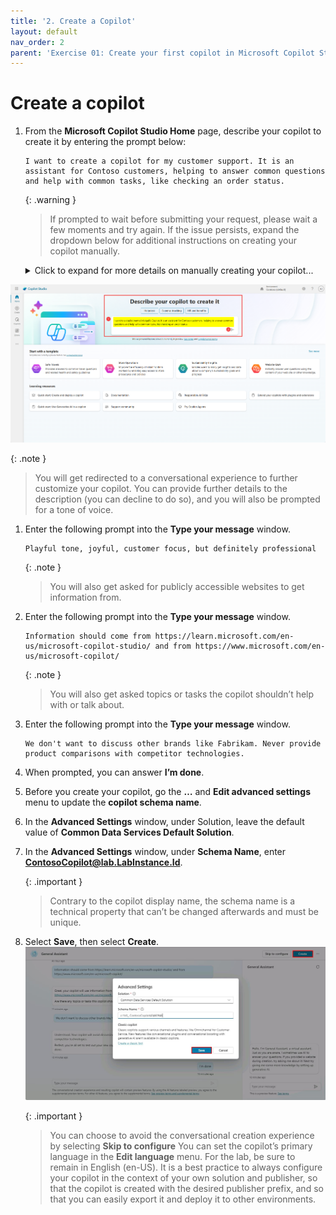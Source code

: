 ```yaml
---
title: '2. Create a Copilot'
layout: default
nav_order: 2
parent: 'Exercise 01: Create your first copilot in Microsoft Copilot Studio'
---
```


# Create a copilot

1. From the **Microsoft Copilot Studio Home** page, describe your copilot to create it by entering the prompt below:

    ```plaintext
    I want to create a copilot for my customer support. It is an assistant for Contoso customers, helping to answer common questions and help with common tasks, like checking an order status.
    ```

    {: .warning }  
    > If prompted to wait before submitting your request, please wait a few moments and try again. If the issue persists, expand the dropdown below for additional instructions on creating your copilot manually.
    >
   <details markdown="block">
      <summary>Click to expand for more details on manually creating your copilot...</summary>

      1. On the left-most pane, select **Create**.  
         ![Image](../../media/ue5muwz3.jpg)

      2. On the **Create** page, select **New copilot**.  
         ![Image](../../media/w2iqhavl.jpg)

      3. On the **Create** page, select **New copilot**.  
         ![Image](../../media/w2iqhavl.jpg)

      4. In the upper-right corner, select **Create**.

      5. In the upper-right corner, select **Skip to configure**.  
         ![Image](../../media/19qclsql.jpg)

      6. In the upper-right corner, select **Create**.

      7. In the upper-right corner, select **Settings**.  
         ![Image](../../media/s7o1tl2a.jpg)

      8. On the **Settings** pane, select **✨ Generative AI**.

      9. Under **How should your copilot interact with people?**, select **Generative**, then select **Save**.  
         ![Image](../../media/2e5brk5b.jpg)

      10. Proceed to the next task.

</details>

   ![Image](../../media/812095ae4a3806be9eb607d34b99f27d.png)

   {: .note }  
   > You will get redirected to a conversational experience to further customize your copilot. You can provide further details to the description (you can decline to do so), and you will also be prompted for a tone of voice.

1. Enter the following prompt into the **Type your message** window.


	```PlainText
	Playful tone, joyful, customer focus, but definitely professional
	```
	
      {: .note }
      >You will also get asked for publicly accessible websites to get information from.

1.	Enter the following prompt into the **Type your message** window. 
	
	```PlainText
	Information should come from https://learn.microsoft.com/en-us/microsoft-copilot-studio/ and from https://www.microsoft.com/en-us/microsoft-copilot/
	```

       {: .note }
       >You will also get asked topics or tasks the copilot shouldn’t help with or talk about.

1. Enter the following prompt into the **Type your message** window. 

	```PlainText
	We don't want to discuss other brands like Fabrikam. Never provide product comparisons with competitor technologies.
	```

1.	When prompted, you can answer **I’m done**.

1.	Before you create your copilot, go the **…** and **Edit advanced settings** menu to update the **copilot schema name**.

1. 	 In the **Advanced Settings** window, under Solution, leave the default value of **Common Data Services Default Solution**.

1. 	 In the **Advanced Settings** window, under **Schema Name**, enter **ContosoCopilot@lab.LabInstance.Id**.


       {: .important } 
       >Contrary to the copilot display name, the schema name is a technical property that can’t be changed afterwards and must be unique.
	

1.	Select **Save**, then select **Create**.
	![Image](../../media/hzdo3ijh.jpg "Image")


      {: .important }
      >You can choose to avoid the conversational creation experience by selecting **Skip to configure** You can set the copilot’s primary language in the **Edit language** menu. For the lab, be sure to remain in English (en-US). It is a best practice to always configure your copilot in the context of your own solution and publisher, so that the copilot is created with the desired publisher prefix, and so that you can easily export it and deploy it to other environments.
